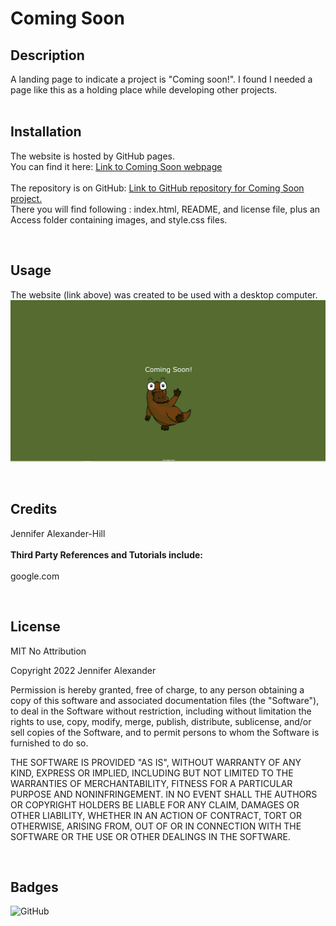 # Coming Soon

## Description
A landing page to indicate a project is "Coming soon!". I found I needed a page like this as a holding place while developing other projects. 
<br>
<br>

## Installation
The website is hosted by GitHub pages. <br>
You can find it here: [Link to Coming Soon webpage](https://jsalexan.github.io/coming-soon/)
<br><br>
The repository is on GitHub: [Link to GitHub repository for Coming Soon project.](https://github.com/jsalexan/coming-soon/) <br>
There you will find following : index.html, README, and license file, plus an Access folder containing images, and style.css files.

<br>

## Usage
The website (link above) was created to be used with a desktop computer. 
![Screen capture of the webpage.](./assets/images/Screenshot%20(139).png)

<br>

## Credits
Jennifer Alexander-Hill
<br>
<br>
**Third Party References and Tutorials include:** 
<br><br>
google.com

<br>

## License
MIT No Attribution

Copyright 2022 Jennifer Alexander

Permission is hereby granted, free of charge, to any person obtaining a copy of this
software and associated documentation files (the "Software"), to deal in the Software
without restriction, including without limitation the rights to use, copy, modify,
merge, publish, distribute, sublicense, and/or sell copies of the Software, and to
permit persons to whom the Software is furnished to do so.

THE SOFTWARE IS PROVIDED "AS IS", WITHOUT WARRANTY OF ANY KIND, EXPRESS OR IMPLIED,
INCLUDING BUT NOT LIMITED TO THE WARRANTIES OF MERCHANTABILITY, FITNESS FOR A
PARTICULAR PURPOSE AND NONINFRINGEMENT. IN NO EVENT SHALL THE AUTHORS OR COPYRIGHT
HOLDERS BE LIABLE FOR ANY CLAIM, DAMAGES OR OTHER LIABILITY, WHETHER IN AN ACTION
OF CONTRACT, TORT OR OTHERWISE, ARISING FROM, OUT OF OR IN CONNECTION WITH THE
SOFTWARE OR THE USE OR OTHER DEALINGS IN THE SOFTWARE.

<br>

## Badges
![GitHub](https://img.shields.io/github/license/jsalexan/coming-soon/)
